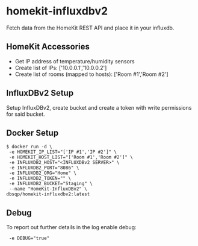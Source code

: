 # homekit-influxdbv2
Fetch data from the HomeKit REST API and place it in your influxdb.

## HomeKit Accessories
- Get IP address of temperature/humidity sensors
- Create list of IPs: ['10.0.0.1','10.0.0.2']
- Create list of rooms (mapped to hosts): ['Room #1','Room #2']

## InfluxDBv2 Setup
Setup InfluxDBv2, create bucket and create a token with write permissions for said bucket.

## Docker Setup
```
$ docker run -d \
 -e HOMEKIT_IP_LIST="['IP #1','IP #2']" \
 -e HOMEKIT_HOST_LIST="['Room #1','Room #2']" \
 -e INFLUXDB2_HOST="<INFLUXDBv2 SERVER>" \
 -e INFLUXDB2_PORT="8086" \
 -e INFLUXDB2_ORG="Home" \
 -e INFLUXDB2_TOKEN="" \
 -e INFLUXDB2_BUCKET="Staging" \
 --name "HomeKit-InfluxDBv2" \
dbsqp/homekit-influxdbv2:latest
```

## Debug
To report out further details in the log enable debug:
```
 -e DEBUG="true"
```
